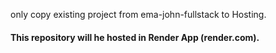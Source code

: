 only copy existing project from ema-john-fullstack to Hosting.

#### This repository will he hosted in Render App (render.com).